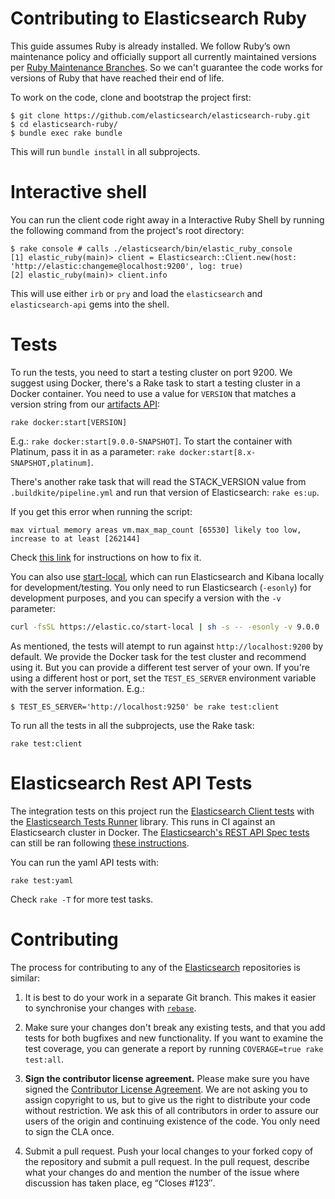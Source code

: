 # Contributing to Elasticsearch Ruby

This guide assumes Ruby is already installed. We follow Ruby’s own maintenance policy and officially support all currently maintained versions per [Ruby Maintenance Branches](https://www.ruby-lang.org/en/downloads/branches/). So we can't guarantee the code works for versions of Ruby that have reached their end of life.

To work on the code, clone and bootstrap the project first:

```
$ git clone https://github.com/elasticsearch/elasticsearch-ruby.git
$ cd elasticsearch-ruby/
$ bundle exec rake bundle
```

This will run `bundle install` in all subprojects.

# Interactive shell

You can run the client code right away in a Interactive Ruby Shell by running the following command from the project's root directory:
```
$ rake console # calls ./elasticsearch/bin/elastic_ruby_console
[1] elastic_ruby(main)> client = Elasticsearch::Client.new(host: 'http://elastic:changeme@localhost:9200', log: true)
[2] elastic_ruby(main)> client.info
```

This will use either `irb` or `pry` and load the `elasticsearch` and `elasticsearch-api` gems into the shell.

# Tests

To run the tests, you need to start a testing cluster on port 9200. We suggest using Docker, there's a Rake task to start a testing cluster in a Docker container. You need to use a value for `VERSION` that matches a version string from our [artifacts API](https://artifacts-api.elastic.co/v1/versions):

```
rake docker:start[VERSION]
```

E.g.: `rake docker:start[9.0.0-SNAPSHOT]`.
To start the container with Platinum, pass it in as a parameter: `rake docker:start[8.x-SNAPSHOT,platinum]`.

There's another rake task that will read the STACK_VERSION value from `.buildkite/pipeline.yml` and run that version of Elasticsearch: `rake es:up`.

If you get this error when running the script:
```
max virtual memory areas vm.max_map_count [65530] likely too low, increase to at least [262144]
```
Check [this link](https://www.elastic.co/guide/en/elasticsearch/reference/current/docker.html#_set_vm_max_map_count_to_at_least_262144) for instructions on how to fix it.

You can also use [start-local](https://github.com/elastic/start-local), which can run Elasticsearch and Kibana locally for development/testing. You only need to run Elasticsearch (`-esonly`) for development purposes, and you can specify a version with the `-v` parameter:

```bash
curl -fsSL https://elastic.co/start-local | sh -s -- -esonly -v 9.0.0
```

As mentioned, the tests will atempt to run against `http://localhost:9200` by default. We provide the Docker task for the test cluster and recommend using it. But you can provide a different test server of your own. If you're using a different host or port, set the `TEST_ES_SERVER` environment variable with the server information. E.g.:

```
$ TEST_ES_SERVER='http://localhost:9250' be rake test:client
```

To run all the tests in all the subprojects, use the Rake task:

```
rake test:client
```

# Elasticsearch Rest API Tests

The integration tests on this project run the [Elasticsearch Client tests](https://github.com/elastic/elasticsearch-clients-tests/) with the [Elasticsearch Tests Runner](https://github.com/elastic/es-test-runner-ruby/) library. This runs in CI against an Elasticsearch cluster in Docker. The [Elasticsearch's REST API Spec tests](https://github.com/elastic/elasticsearch/tree/main/rest-api-spec/src/main/resources/rest-api-spec/test#test-suite) can still be ran following [these instructions](https://github.com/elastic/elasticsearch-ruby/tree/main/elasticsearch-api/api-spec-testing#readme).

You can run the yaml API tests with:

```
rake test:yaml
```

Check `rake -T` for more test tasks.

# Contributing

The process for contributing to any of the [Elasticsearch](https://github.com/elasticsearch) repositories is similar:

1. It is best to do your work in a separate Git branch. This makes it easier to synchronise your changes with [`rebase`](http://mislav.uniqpath.com/2013/02/merge-vs-rebase/).

2. Make sure your changes don't break any existing tests, and that you add tests for both bugfixes and new functionality. If you want to examine the test coverage, you can generate a report by running `COVERAGE=true rake test:all`.

3. **Sign the contributor license agreement.**
Please make sure you have signed the [Contributor License Agreement](https://www.elastic.co/contributor-agreement/). We are not asking you to assign copyright to us, but to give us the right to distribute your code without restriction. We ask this of all contributors in order to assure our users of the origin and continuing existence of the code. You only need to sign the CLA once.

4. Submit a pull request.
Push your local changes to your forked copy of the repository and submit a pull request. In the pull request, describe what your changes do and mention the number of the issue where discussion has taken place, eg “Closes #123″.
